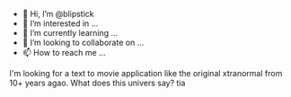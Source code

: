 - 👋 Hi, I’m @blipstick
- 👀 I’m interested in ...
- 🌱 I’m currently learning ...
- 💞️ I’m looking to collaborate on ...
- 📫 How to reach me ...

<!---
blipstick/blipstick is a ✨ special ✨ repository because its `README.md` (this file) appears on your GitHub profile.
You can click the Preview link to take a look at your changes.
--->
I'm looking for a text to movie application like the original xtranormal from 10+ years agao. What does this univers say? tia

